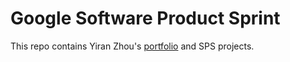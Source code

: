 # Google Software Product Sprint

This repo contains Yiran Zhou's [portfolio](https://yzhou-sps-summer20.df.r.appspot.com/) and SPS projects.

